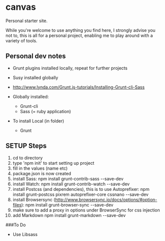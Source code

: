 # canvas
Personal starter site.

While you're welcome to use anything you find here, I strongly advise you not to, this is all for a personal project, enabling me to play around with a variety of tools. 

## Personal dev notes

* Grunt plugins installed locally, repeat for further projects
* Susy installed globally
* http://www.lynda.com/Grunt.js-tutorials/Installing-Grunt-cli-Sass
* Globally installed:
	
	* Grunt-cli
	* Sass (= ruby application)
	
* To install Local (in folder)
	
	* Grunt

## SETUP Steps

1. cd to directory
1. type 'npm init' to start setting up project
1. fill in the values (name etc)
1. package.json is now created
1. install Sass: npm install grunt-contrib-sass --save-dev
1. install Watch: npm install grunt-contrib-watch --save-dev
1. install Postcss (and dependencies), this is to use Autoprefixer: npm install grunt-postcss pixrem autoprefixer-core cssnano --save-dev
1. install Browsersync (http://www.browsersync.io/docs/options/#option-files): npm install grunt-browser-sync --save-dev
1. make sure to add a proxy in options under BrowserSync for css injection
1. add Markdown npm install grunt-markdown --save-dev

###To Do

* Use Libsass